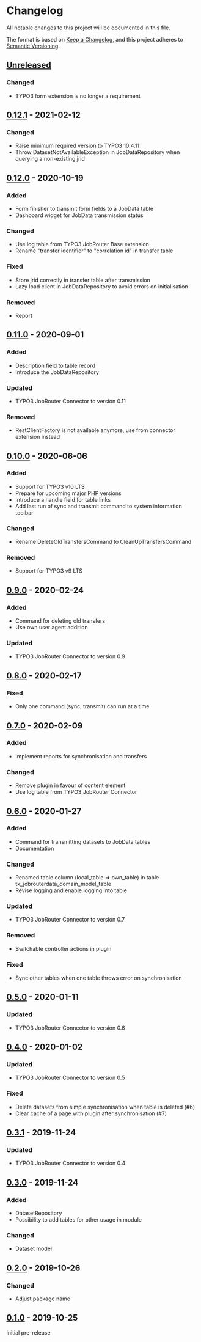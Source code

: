 # Changelog
All notable changes to this project will be documented in this file.

The format is based on [Keep a Changelog](https://keepachangelog.com/en/1.0.0/),
and this project adheres to [Semantic Versioning](https://semver.org/spec/v2.0.0.html).

## [Unreleased]

### Changed
- TYPO3 form extension is no longer a requirement

## [0.12.1] - 2021-02-12

### Changed
- Raise minimum required version to TYPO3 10.4.11
- Throw DatasetNotAvailableException in JobDataRepository when querying a non-existing jrid

## [0.12.0] - 2020-10-19

### Added
- Form finisher to transmit form fields to a JobData table
- Dashboard widget for JobData transmission status

### Changed
- Use log table from TYPO3 JobRouter Base extension
- Rename "transfer identifier" to "correlation id" in transfer table

### Fixed
- Store jrid correctly in transfer table after transmission
- Lazy load client in JobDataRepository to avoid errors on initialisation

### Removed
- Report

## [0.11.0] - 2020-09-01

### Added
- Description field to table record
- Introduce the JobDataRepository

### Updated
- TYPO3 JobRouter Connector to version 0.11

### Removed
- RestClientFactory is not available anymore, use from connector extension instead

## [0.10.0] - 2020-06-06

### Added
- Support for TYPO3 v10 LTS
- Prepare for upcoming major PHP versions
- Introduce a handle field for table links
- Add last run of sync and transmit command to system information toolbar

### Changed
- Rename DeleteOldTransfersCommand to CleanUpTransfersCommand

### Removed
- Support for TYPO3 v9 LTS

## [0.9.0] - 2020-02-24

### Added
- Command for deleting old transfers
- Use own user agent addition

### Updated
- TYPO3 JobRouter Connector to version 0.9

## [0.8.0] - 2020-02-17

### Fixed
- Only one command (sync, transmit) can run at a time

## [0.7.0] - 2020-02-09

### Added
- Implement reports for synchronisation and transfers

### Changed
- Remove plugin in favour of content element
- Use log table from TYPO3 JobRouter Connector

## [0.6.0] - 2020-01-27

### Added
- Command for transmitting datasets to JobData tables
- Documentation

### Changed
- Renamed table column (local_table => own_table) in table tx_jobrouterdata_domain_model_table
- Revise logging and enable logging into table

### Updated
- TYPO3 JobRouter Connector to version 0.7

### Removed
- Switchable controller actions in plugin

### Fixed
- Sync other tables when one table throws error on synchronisation

## [0.5.0] - 2020-01-11

### Updated
- TYPO3 JobRouter Connector to version 0.6

## [0.4.0] - 2020-01-02

### Updated
- TYPO3 JobRouter Connector to version 0.5

### Fixed
- Delete datasets from simple synchronisation when table is deleted (#6)
- Clear cache of a page with plugin after synchronisation (#7)

## [0.3.1] - 2019-11-24

### Updated
- TYPO3 JobRouter Connector to version 0.4

## [0.3.0] - 2019-11-24

### Added
- DatasetRepository
- Possibility to add tables for other usage in module

### Changed
- Dataset model

## [0.2.0] - 2019-10-26

### Changed
- Adjust package name

## [0.1.0] - 2019-10-25

Initial pre-release

[Unreleased]: https://github.com/brotkrueml/typo3-jobrouter-data/compare/v0.12.1...HEAD
[0.12.1]: https://github.com/brotkrueml/typo3-jobrouter-data/compare/v0.12.0...v0.12.1
[0.12.0]: https://github.com/brotkrueml/typo3-jobrouter-data/compare/v0.11.0...v0.12.0
[0.11.0]: https://github.com/brotkrueml/typo3-jobrouter-data/compare/v0.10.0...v0.11.0
[0.10.0]: https://github.com/brotkrueml/typo3-jobrouter-data/compare/v0.9.0...v0.10.0
[0.9.0]: https://github.com/brotkrueml/typo3-jobrouter-data/compare/v0.8.0...v0.9.0
[0.8.0]: https://github.com/brotkrueml/typo3-jobrouter-data/compare/v0.7.0...v0.8.0
[0.7.0]: https://github.com/brotkrueml/typo3-jobrouter-data/compare/v0.6.0...v0.7.0
[0.6.0]: https://github.com/brotkrueml/typo3-jobrouter-data/compare/v0.5.0...v0.6.0
[0.5.0]: https://github.com/brotkrueml/typo3-jobrouter-data/compare/v0.4.0...v0.5.0
[0.4.0]: https://github.com/brotkrueml/typo3-jobrouter-data/compare/v0.3.1...v0.4.0
[0.3.1]: https://github.com/brotkrueml/typo3-jobrouter-data/compare/v0.3.0...v0.3.1
[0.3.0]: https://github.com/brotkrueml/typo3-jobrouter-data/compare/v0.2.0...v0.3.0
[0.2.0]: https://github.com/brotkrueml/typo3-jobrouter-data/compare/v0.1.0...v0.2.0
[0.1.0]: https://github.com/brotkrueml/typo3-jobrouter-data/releases/tag/v0.1.0
